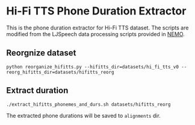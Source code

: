 # Hi-Fi TTS Phone Duration Extractor

This is the phone duration extractor for Hi-Fi TTS dataset. The scripts are modified from the LJSpeech data processing scripts provided in [NEMO](https://github.com/NVIDIA/NeMo/tree/main/scripts/dataset_processing/ljspeech).

## Reorgnize dataset

```
python reorganize_hifitts.py --hifitts_dir=datasets/hi_fi_tts_v0 --reorg_hifitts_dir=datasets/hifitts_reorg
```

## Extract duration

```
./extract_hifitts_phonemes_and_durs.sh datasets/hifitts_reorg
```

The extracted phone durations will be saved to ```alignments``` dir.
